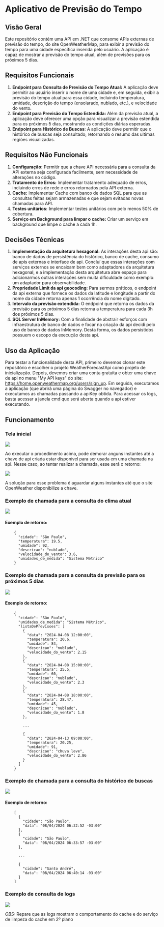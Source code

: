 # Aplicativo de Previsão do Tempo

## Visão Geral

Este repositório contém uma API em .NET que consome APIs externas de previsão do tempo, do site OpenWeatherMap, para exibir a previsão do tempo para uma cidade específica inserida pelo usuário. A aplicação é capaz de mostrar a previsão do tempo atual, além de previsões para os próximos 5 dias.

## Requisitos Funcionais

1. **Endpoint para Consulta de Previsão do Tempo Atual:** A aplicação deve permitir ao usuário inserir o nome de uma cidade e, em seguida, exibir a previsão do tempo atual para essa cidade, incluindo temperatura, umidade, descrição do tempo (ensolarado, nublado, etc.), e velocidade do vento.
2. **Endpoint para Previsão do Tempo Estendida:** Além da previsão atual, a aplicação deve oferecer uma opção para visualizar a previsão estendida para os próximos 5 dias, mostrando as condições diárias esperadas.
3. **Endpoint para Histórico de Buscas:** A aplicação deve permitir que o histórico de buscas seja consultado, retornando o resumo das ultimas regiões visualizadas.

## Requisitos Não Funcionais

1. **Configuração:** Permitir que a chave API necessária para a consulta da API externa seja configurada facilmente, sem necessidade de alterações no código.
2. **Tratamento de Erros:** Implementar tratamento adequado de erros, incluindo erros de rede e erros retornados pela API externa.
3. **Cache:** Implementar Cache com banco de dados SQL para que as consultas feitas sejam armazenadas e que sejam evitadas novas chamadas para API.
4. **Testes unitários:** Implementar testes unitários com pelo menos 50% de cobertura.
5. **Serviço em Background para limpar o cache:** Criar um serviço em background que limpe o cache a cada 1h.

## Decisões Técnicas

1. **Implementação da arquitetura hexagonal:** As interações desta api são: banco de dados de persistência do histórico, banco de cache, consumo de apis externas e interface de api. Concluí que essas interações com serviços externos se encaixam bem como adaptadores da arquitetura hexagonal, e a implementação desta arquitetura abre espaço para adicionarmos outras interações sem muita dificuldade como exemplo: um adaptador para observabilidade.
2. **Propriedade Limit da api geocoding:** Para sermos práticos, o endpoint da api externa que fornece os dados da latitude e longitude a partir do nome da cidade retorna apenas 1 ocorrência do nome digitado.
3. **Intervalo da previsão extendida:** O endpoint que retorna os dados da previsão para os próximos 5 dias retorna a temperatura para cada 3h dos próximos 5 dias.
4. **SQL Server InMemory:** Com a finalidade de abstrair esforços com infraestrutura de banco de dados e focar na criação da api decidi pelo uso de banco de dados InMemory. Desta forma, os dados persistidos possuem o escopo da execução desta api.

## Uso da Aplicação

Para testar a funcionalidade desta API, primeiro devemos clonar este repositório e escolher o projeto WeatherForecastApi como projeto de inicialização. Depois, devemos criar uma conta gratuita e obter uma chave de api no menu "My API keys" do site: https://home.openweathermap.org/users/sign_up. Em seguida, executamos a aplicação (que abrirá uma página do Swagger no navegador) e executamos as chamadas passando a apiKey obtida. Para acessar os logs, basta acessar a janela cmd que será aberta quando a api estiver executando.

## Funcionamento

### Tela inicial

<img src="assets/swagger_inicio.png">

Ao executar o procedimento acima, pode demorar anguns instantes até a chave de api criada estar disponível para ser usada em uma chamada na api. Nesse caso, ao tentar realizar a chamada, esse será o retorno:

<img src="assets/erro_chave_criando.png">

A solução para esse problema é aguardar alguns instantes até que o site OpenWeather disponibilize a chave.

### Exemplo de chamada para a consulta do clima atual

<img src="assets/current.png">

#### Exemplo de retorno:

```
	{
	  "cidade": "São Paulo",
	  "temperatura": 19.5,
	  "umidade": 92,
	  "descricao": "nublado",
	  "velocidade_do_vento": 3.6,
	  "unidades_de_medida": "Sistema Métrico"
	}
```

### Exemplo de chamada para a consulta da previsão para os próximos 5 dias

<img src="assets/forecast.png">

#### Exemplo de retorno:

```
    {
      "cidade": "São Paulo",
      "unidades_de_medida": "Sistema Métrico",
      "listaDePrevisoes": [
        {
          "data": "2024-04-08 12:00:00",
          "temperatura": 20.6,
          "umidade": 84,
          "descricao": "nublado",
          "velocidade_do_vento": 2.15
        },
        {
          "data": "2024-04-08 15:00:00",
          "temperatura": 25.5,
          "umidade": 60,
          "descricao": "nublado",
          "velocidade_do_vento": 2.3
        },
        {
          "data": "2024-04-08 18:00:00",
          "temperatura": 28.47,
          "umidade": 45,
          "descricao": "nublado",
          "velocidade_do_vento": 1.8
        },
        
        ...

        {
          "data": "2024-04-13 09:00:00",
          "temperatura": 20.25,
          "umidade": 91,
          "descricao": "chuva leve",
          "velocidade_do_vento": 2.86
        }
      ]
    }
```

### Exemplo de chamada para a consulta do histórico de buscas

<img src="assets/history.png">

#### Exemplo de retorno:

```
    [
      {
        "cidade": "São Paulo",
        "data": "08/04/2024 06:32:52 -03:00"
      },
      {
        "cidade": "São Paulo",
        "data": "08/04/2024 06:33:57 -03:00"
      },
     
      ...

      {
        "cidade": "Santo André",
        "data": "08/04/2024 06:40:14 -03:00"
      }
    ]
```

### Exemplo de consulta de logs

<img src="assets/logs.png">

*OBS:* Repare que as logs mostram o comportamento do cache e do serviço de limpeza do cache em 2º plano